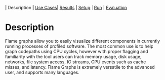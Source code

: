 | Description | [Use Cases](UseCases.md)| [Results](Results.md) | [Setup](Setup.md) | [Run](Run.md) | [Evaluation](Evaluation.md)

# Description

Flame graphs allow you to easily visualize different components in currently running processes of profiled software. The most common use is to help graph codepaths using CPU cycles, however with proper flagging and familiarity with the tool users can track memory usage, disk usage, networks, file system access, IO streams, CPU events such as cache misses, and latency. Flame Graphs is extremely versatile to the advanced user, and supports many languages.
